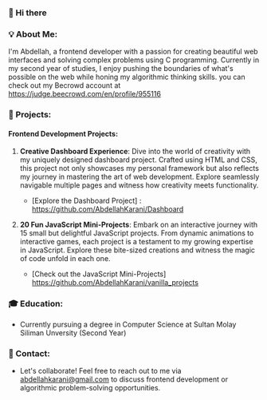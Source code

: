 ### 👋 Hi there
### 💡 About Me:
I'm Abdellah, a frontend developer with a passion for creating beautiful web interfaces and solving complex problems using C programming. Currently in my second year of studies, I enjoy pushing the boundaries of what's possible on the web while honing my algorithmic thinking skills. you can check out my Becrowd account at https://judge.beecrowd.com/en/profile/955116

### 🚀 Projects:
#### Frontend Development Projects:
1. **Creative Dashboard Experience**: Dive into the world of creativity with my uniquely designed dashboard project. Crafted using HTML and CSS, this project not only showcases my personal framework but also reflects my journey in mastering the art of web development. Explore seamlessly navigable multiple pages and witness how creativity meets functionality.
   - [Explore the Dashboard Project] : https://github.com/AbdellahKarani/Dashboard

2. **20 Fun JavaScript Mini-Projects**: Embark on an interactive journey with 15 small but delightful JavaScript projects. From dynamic animations to interactive games, each project is a testament to my growing expertise in JavaScript. Explore these bite-sized creations and witness the magic of code unfold in each one.
   - [Check out the JavaScript Mini-Projects] https://github.com/AbdellahKarani/vanilla_projects


### 🎓 Education:
- Currently pursuing a degree in Computer Science at Sultan Molay Siliman Unversity (Second Year)

### 📧 Contact:
- Let's collaborate! Feel free to reach out to me via abdellahkarani@gmail.com to discuss frontend development or algorithmic problem-solving opportunities.


